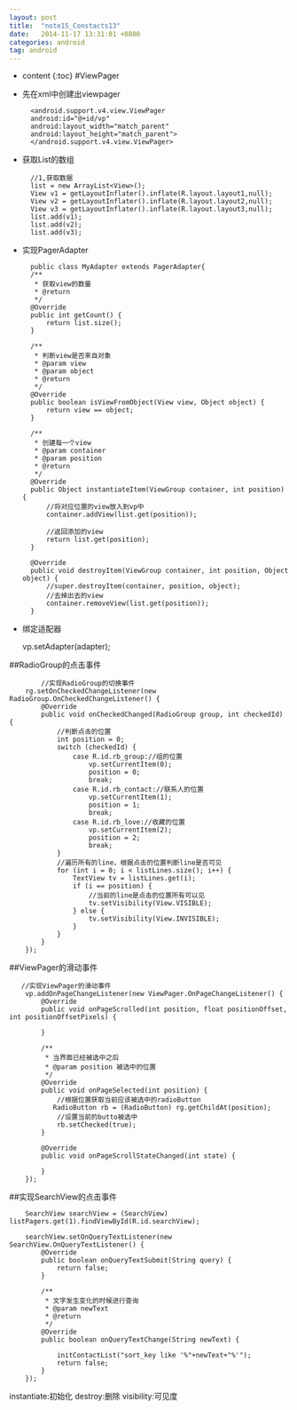 ```yaml
---
layout: post
title:  "note15_Constacts13"
date:   2014-11-17 13:31:01 +0800
categories: android
tag: android
---
```


* content
{:toc}
#ViewPager
- 先在xml中创建出viewpager

        <android.support.v4.view.ViewPager
        android:id="@+id/vp"
        android:layout_width="match_parent"
        android:layout_height="match_parent">
        </android.support.v4.view.ViewPager>
- 获取List<View>的数组

        //1,获取数据
        list = new ArrayList<View>();
        View v1 = getLayoutInflater().inflate(R.layout.layout1,null);
        View v2 = getLayoutInflater().inflate(R.layout.layout2,null);
        View v3 = getLayoutInflater().inflate(R.layout.layout3,null);
        list.add(v1);
        list.add(v2);
        list.add(v3);

- 实现PagerAdapter

     	public class MyAdapter extends PagerAdapter{
        /**
         * 获取view的数量
         * @return
         */
        @Override
        public int getCount() {
            return list.size();
        }
      
        /**
         * 判断view是否来自对象
         * @param view
         * @param object
         * @return
         */
        @Override
        public boolean isViewFromObject(View view, Object object) {
            return view == object;
        }
      
        /**
         * 创建每一个view
         * @param container
         * @param position
         * @return
         */
        @Override
        public Object instantiateItem(ViewGroup container, int position) {
            //将对应位置的view放入到vp中
            container.addView(list.get(position));
      
            //返回添加的view
            return list.get(position);
        }
      
        @Override
        public void destroyItem(ViewGroup container, int position, Object object) {
            //super.destroyItem(container, position, object);
            //去掉出去的view
            container.removeView(list.get(position));
        }
- 绑定适配器

     vp.setAdapter(adapter);

##RadioGroup的点击事件

            //实现RadioGroup的切换事件
        rg.setOnCheckedChangeListener(new RadioGroup.OnCheckedChangeListener() {
            @Override
            public void onCheckedChanged(RadioGroup group, int checkedId) {
                //判断点击的位置
                int position = 0;
                switch (checkedId) {
                    case R.id.rb_group://组的位置
                        vp.setCurrentItem(0);
                        position = 0;
                        break;
                    case R.id.rb_contact://联系人的位置
                        vp.setCurrentItem(1);
                        position = 1;
                        break;
                    case R.id.rb_love://收藏的位置
                        vp.setCurrentItem(2);
                        position = 2;
                        break;
                }
                //遍历所有的line，根据点击的位置判断line是否可见
                for (int i = 0; i < listLines.size(); i++) {
                    TextView tv = listLines.get(i);
                    if (i == position) {
                        //当前的line是点击的位置所有可以见
                        tv.setVisibility(View.VISIBLE);
                    } else {
                        tv.setVisibility(View.INVISIBLE);
                    }
                }
            }
        });
##ViewPager的滑动事件

       //实现ViewPager的滑动事件
        vp.addOnPageChangeListener(new ViewPager.OnPageChangeListener() {
            @Override
            public void onPageScrolled(int position, float positionOffset, int positionOffsetPixels) {
    
            }
    
            /**
             * 当界面已经被选中之后
             * @param position 被选中的位置
             */
            @Override
            public void onPageSelected(int position) {
                //根据位置获取当前应该被选中的radioButton
               RadioButton rb = (RadioButton) rg.getChildAt(position);
                //设置当前的butto被选中
                rb.setChecked(true);
            }
    
            @Override
            public void onPageScrollStateChanged(int state) {
    
            }
        });

##实现SearchView的点击事件

        SearchView searchView = (SearchView) listPagers.get(1).findViewById(R.id.searchView);

        searchView.setOnQueryTextListener(new SearchView.OnQueryTextListener() {
            @Override
            public boolean onQueryTextSubmit(String query) {
                return false;
            }
    
            /**
             * 文字发生变化的时候进行查询
             * @param newText
             * @return
             */
            @Override
            public boolean onQueryTextChange(String newText) {
    
                initContactList("sort_key like '%"+newText+"%'");
                return false;
            }
        });



instantiate:初始化
destroy:删除
visibility:可见度

